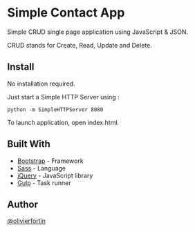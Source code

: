 # Simple Contact App

Simple CRUD single page application using JavaScript & JSON.

CRUD stands for Create, Read, Update and Delete.

## Install ##

No installation required.

Just start a Simple HTTP Server using :
```
python -m SimpleHTTPServer 8080
```

To launch application, open index.html.

## Built With
* [Bootstrap](https://getbootstrap.com/docs/3.3/) - Framework
* [Sass](https://sass-lang.com/) - Language
* [jQuery](https://jquery.com/) - JavaScript library
* [Gulp](https://gulpjs.com/) - Task runner

## Author ##

[@olivierfortin](https://github.com/olivierfortin)
